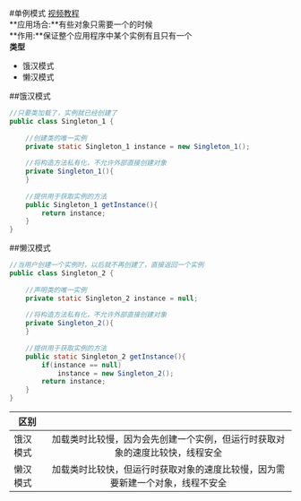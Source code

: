 #单例模式
[视频教程](http://www.imooc.com/learn/112)<br>
**应用场合:**有些对象只需要一个的时候<br>
**作用:**保证整个应用程序中某个实例有且只有一个<br>
**类型**<br>
* 饿汉模式<br>
* 懒汉模式


##饿汉模式
```java
//只要类加载了，实例就已经创建了
public class Singleton_1 {
	
	//创建类的唯一实例
	private static Singleton_1 instance = new Singleton_1();
	
	//将构造方法私有化，不允许外部直接创建对象
	private Singleton_1(){
	}
	
	//提供用于获取实例的方法
	public Singleton_1 getInstance(){
		return instance;
	}
}
```


##懒汉模式
```java
//当用户创建一个实例时，以后就不再创建了，直接返回一个实例
public class Singleton_2 {
	
	//声明类的唯一实例
	private static Singleton_2 instance = null;
	
	//将构造方法私有化，不允许外部直接创建对象
	private Singleton_2(){
	}
	
	//提供用于获取实例的方法
	public static Singleton_2 getInstance(){
		if(instance == null)
			instance = new Singleton_2();
		return instance;
	}
}
```

| 区别           |               |       
| ------------ |:------------:| 
| 饿汉模式      | 加载类时比较慢，因为会先创建一个实例，但运行时获取对象的速度比较快，线程安全 |
| 懒汉模式      | 加载类时比较快，但运行时获取对象的速度比较慢，因为需要新建一个对象，线程不安全 | 
